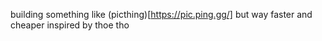 building something like (picthing)[https://pic.ping.gg/] but way faster and cheaper
inspired by thoe tho